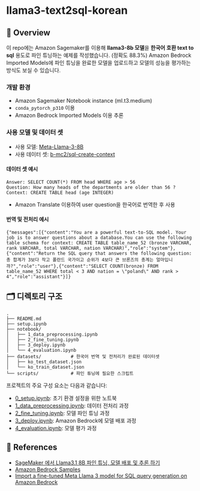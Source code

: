 # llama3-text2sql-korean

## 🔭 Overview

이 repo에는 Amazon Sagemaker를 이용해 **llama3-8b 모델**을 **한국어 호환 text to sql** 용도로 파인 튜닝하는 예제를 작성했습니다. (정확도 88.3%)
Amazon Bedrock Imported Models에 파인 튜닝을 완료한 모델을 업로드하고 모델의 성능을 평가하는 방식도 보실 수 있습니다.

### 개발 환경

- Amazon Sagemaker Notebook instance (ml.t3.medium)
- `conda_pytorch_p310` 이용
- Amazon Bedrock Imported Models 이용 추론

### 사용 모델 및 데이터 셋

- 사용 모델: [Meta-Llama-3-8B](https://huggingface.co/meta-llama/Meta-Llama-3-8B)
- 사용 데이터 셋: [b-mc2/sql-create-context](https://huggingface.co/datasets/b-mc2/sql-create-context)

#### 데이터 셋 예시

```
Answer: SELECT COUNT(*) FROM head WHERE age > 56
Question: How many heads of the departments are older than 56 ?
Context: CREATE TABLE head (age INTEGER)
```

- Amazon Translate 이용하여 user question을 한국어로 번역한 후 사용

#### 번역 및 전처리 예시

```
{"messages":[{"content":"You are a powerful text-to-SQL model. Your job is to answer questions about a database.You can use the following table schema for context: CREATE TABLE table_name_52 (bronze VARCHAR, rank VARCHAR, total VARCHAR, nation VARCHAR)","role":"system"},{"content":"Return the SQL query that answers the following question: 총 합계가 3보다 작고 폴란드 국가이고 순위가 4보다 큰 브론즈의 총계는 얼마입니까?","role":"user"},{"content":"SELECT COUNT(bronze) FROM table_name_52 WHERE total < 3 AND nation = \"poland\" AND rank > 4","role":"assistant"}]}

```

## 🗂️ 디렉토리 구조

```text
.
├── README.md
├── setup.ipynb
├── notebook/
│   ├── 1_data_preprocessing.ipynb
│   ├── 2_fine_tuning.ipynb
│   ├── 3_deploy.ipynb
│   └── 4_evaluation.ipynb
├── datasets/           # 한국어 번역 및 전처리가 완료된 데이터셋
│   ├── ko_test_dataset.json
│   └── ko_train_dataset.json
└── scripts/            # 파인 튜닝에 필요한 스크립트
```

프로젝트의 주요 구성 요소는 다음과 같습니다:

- [0_setup.ipynb](notebook/0_setup.ipynb): 초기 환경 설정을 위한 노트북
- [1_data_preprocessing.ipynb](notebook/1_data_preprocessing.ipynb): 데이터 전처리 과정
- [2_fine_tuning.ipynb](notebook/2_fine_tuning.ipynb): 모델 파인 튜닝 과정
- [3_deploy.ipynb](notebook/3_deploy.ipynb): Amazon Bedrock에 모델 배포 과정
- [4_evaluation.ipynb](notebook/4_evaluation.ipynb): 모델 평가 과정

## 📝 References

- [SageMaker 에서 Llama3.1 8B 파인 튜닝, 모델 배포 및 추론 하기](https://github.com/aws-samples/aws-ai-ml-workshop-kr/tree/master/genai/aws-gen-ai-kr/30_fine_tune/03-fine-tune-llama3/llama3-1)
- [Amazon Bedrock Samples](https://github.com/aws-samples/amazon-bedrock-samples/blob/main/custom_models/import_models/llama-3/customized-text-to-sql-model.ipynb)
- [Import a fine-tuned Meta Llama 3 model for SQL query generation on Amazon Bedrock](https://aws.amazon.com/blogs/machine-learning/import-a-fine-tuned-meta-llama-3-model-for-sql-query-generation-on-amazon-bedrock/)
